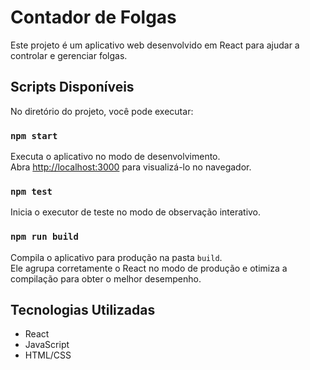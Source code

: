 # Contador de Folgas

Este projeto é um aplicativo web desenvolvido em React para ajudar a controlar e gerenciar folgas.

## Scripts Disponíveis

No diretório do projeto, você pode executar:

### `npm start`

Executa o aplicativo no modo de desenvolvimento.\
Abra [http://localhost:3000](http://localhost:3000) para visualizá-lo no navegador.

### `npm test`

Inicia o executor de teste no modo de observação interativo.

### `npm run build`

Compila o aplicativo para produção na pasta `build`.\
Ele agrupa corretamente o React no modo de produção e otimiza a compilação para obter o melhor desempenho.

## Tecnologias Utilizadas

- React
- JavaScript
- HTML/CSS
